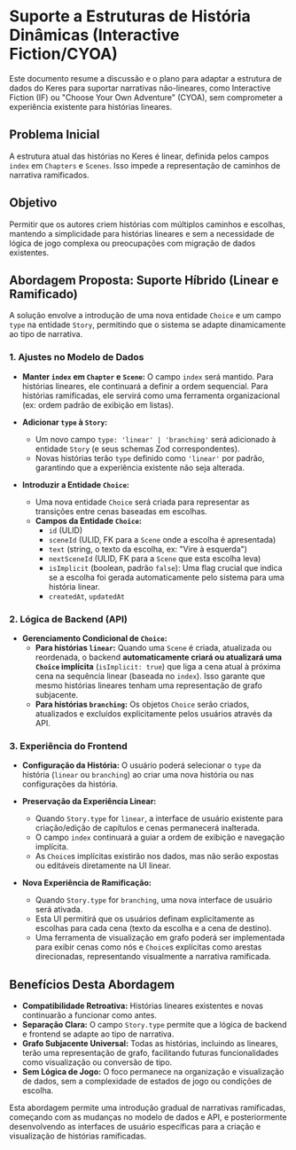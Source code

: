 # Suporte a Estruturas de História Dinâmicas (Interactive Fiction/CYOA)

Este documento resume a discussão e o plano para adaptar a estrutura de dados do Keres para suportar narrativas não-lineares, como Interactive Fiction (IF) ou "Choose Your Own Adventure" (CYOA), sem comprometer a experiência existente para histórias lineares.

## Problema Inicial

A estrutura atual das histórias no Keres é linear, definida pelos campos `index` em `Chapters` e `Scenes`. Isso impede a representação de caminhos de narrativa ramificados.

## Objetivo

Permitir que os autores criem histórias com múltiplos caminhos e escolhas, mantendo a simplicidade para histórias lineares e sem a necessidade de lógica de jogo complexa ou preocupações com migração de dados existentes.

## Abordagem Proposta: Suporte Híbrido (Linear e Ramificado)

A solução envolve a introdução de uma nova entidade `Choice` e um campo `type` na entidade `Story`, permitindo que o sistema se adapte dinamicamente ao tipo de narrativa.

### 1. Ajustes no Modelo de Dados

*   **Manter `index` em `Chapter` e `Scene`:** O campo `index` será mantido. Para histórias lineares, ele continuará a definir a ordem sequencial. Para histórias ramificadas, ele servirá como uma ferramenta organizacional (ex: ordem padrão de exibição em listas).

*   **Adicionar `type` à `Story`:**
    *   Um novo campo `type: 'linear' | 'branching'` será adicionado à entidade `Story` (e seus schemas Zod correspondentes).
    *   Novas histórias terão `type` definido como `'linear'` por padrão, garantindo que a experiência existente não seja alterada.

*   **Introduzir a Entidade `Choice`:**
    *   Uma nova entidade `Choice` será criada para representar as transições entre cenas baseadas em escolhas.
    *   **Campos da Entidade `Choice`:**
        *   `id` (ULID)
        *   `sceneId` (ULID, FK para a `Scene` onde a escolha é apresentada)
        *   `text` (string, o texto da escolha, ex: "Vire à esquerda")
        *   `nextSceneId` (ULID, FK para a `Scene` que esta escolha leva)
        *   `isImplicit` (boolean, padrão `false`): Uma flag crucial que indica se a escolha foi gerada automaticamente pelo sistema para uma história linear.
        *   `createdAt`, `updatedAt`

### 2. Lógica de Backend (API)

*   **Gerenciamento Condicional de `Choice`:**
    *   **Para histórias `linear`:** Quando uma `Scene` é criada, atualizada ou reordenada, o backend **automaticamente criará ou atualizará uma `Choice` implícita** (`isImplicit: true`) que liga a cena atual à próxima cena na sequência linear (baseada no `index`). Isso garante que mesmo histórias lineares tenham uma representação de grafo subjacente.
    *   **Para histórias `branching`:** Os objetos `Choice` serão criados, atualizados e excluídos explicitamente pelos usuários através da API.

### 3. Experiência do Frontend

*   **Configuração da História:** O usuário poderá selecionar o `type` da história (`linear` ou `branching`) ao criar uma nova história ou nas configurações da história.

*   **Preservação da Experiência Linear:**
    *   Quando `Story.type` for `linear`, a interface de usuário existente para criação/edição de capítulos e cenas permanecerá inalterada.
    *   O campo `index` continuará a guiar a ordem de exibição e navegação implícita.
    *   As `Choice`s implícitas existirão nos dados, mas não serão expostas ou editáveis diretamente na UI linear.

*   **Nova Experiência de Ramificação:**
    *   Quando `Story.type` for `branching`, uma nova interface de usuário será ativada.
    *   Esta UI permitirá que os usuários definam explicitamente as escolhas para cada cena (texto da escolha e a cena de destino).
    *   Uma ferramenta de visualização em grafo poderá ser implementada para exibir cenas como nós e `Choice`s explícitas como arestas direcionadas, representando visualmente a narrativa ramificada.

## Benefícios Desta Abordagem

*   **Compatibilidade Retroativa:** Histórias lineares existentes e novas continuarão a funcionar como antes.
*   **Separação Clara:** O campo `Story.type` permite que a lógica de backend e frontend se adapte ao tipo de narrativa.
*   **Grafo Subjacente Universal:** Todas as histórias, incluindo as lineares, terão uma representação de grafo, facilitando futuras funcionalidades como visualização ou conversão de tipo.
*   **Sem Lógica de Jogo:** O foco permanece na organização e visualização de dados, sem a complexidade de estados de jogo ou condições de escolha.

Esta abordagem permite uma introdução gradual de narrativas ramificadas, começando com as mudanças no modelo de dados e API, e posteriormente desenvolvendo as interfaces de usuário específicas para a criação e visualização de histórias ramificadas.